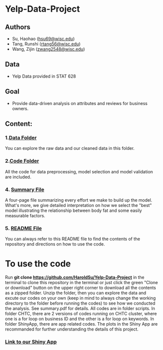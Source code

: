 # Yelp-Data-Project

## Authors
- Su, Haohao (hsu69@wisc.edu)
- Tang, Runshi (rtang56@wisc.edu)
- Wang, Zijin (zwang2548@wisc.edu)

## Data
- Yelp Data provided in STAT 628
## Goal 
- Provide data-driven analysis on attributes and reviews for business owners. 

## Content: 

### 1.[Data Folder](https://github.com/HaroldSu/Yelp-Data-Project/tree/main/data)

You can explore the raw data and our cleaned data in this folder.


### 2.[Code Folder](https://github.com/HaroldSu/Yelp-Data-Project/tree/main/code)

All the code for data preprocessing, model selection and model validation are included.


### 4. [Summary File](https://github.com/HaroldSu/Yelp-Data-Project/blob/main/summary.pdf)

A four-page file summarizing every effort we make to build up the model. What's more, we give detailed interpretation on how we select the "best" model illustrating the relationship between body fat and some easily measurable factors.


### 5. [README File](https://github.com/HaroldSu/Yelp-Data-Project/blob/main/README.md)

You can always refer to this README file to find the contents of the repository and directions on how to use the code.


# To use the code

Run **git clone https://github.com/HaroldSu/Yelp-Data-Project** in the terminal to clone this repository in the terminal or just click the green "Clone or download" button on the upper right corner to download all the contents as a zipped folder. Unzip the folder, then you can explore the data and excute our codes on your own (keep in mind to always change the working directory to the folder before running the codes) to see how we conducted the analysis. See summary.pdf for details. All codes are in folder scripts. In folder CHTC, there are 2 versions of codes running on CHTC cluster, where one is a for loop on business ID and the other is a for loop on keywords. In folder ShinyApp, there are app related codes.  The plots in the Shiny App are recommanded for further understanding the details of this project.

### [Link to our Shiny App](https://zijinw97.shinyapps.io/ShinyApp/)



